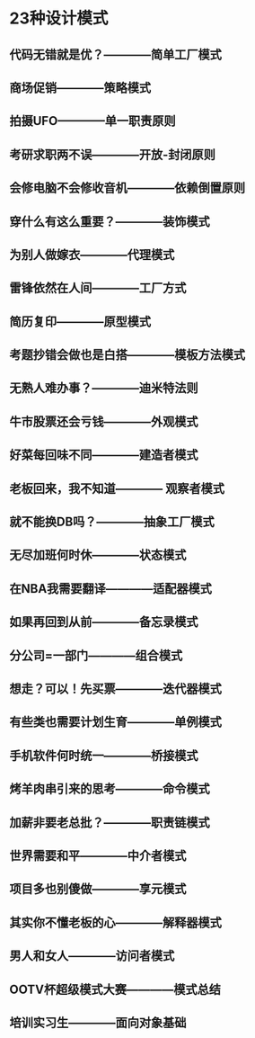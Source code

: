 # 23种设计模式
## 代码无错就是优？————简单工厂模式
## 商场促销————策略模式
## 拍摄UFO————单一职责原则
## 考研求职两不误————开放-封闭原则
## 会修电脑不会修收音机————依赖倒置原则
## 穿什么有这么重要？————装饰模式
## 为别人做嫁衣————代理模式
## 雷锋依然在人间————工厂方式
## 简历复印————原型模式
## 考题抄错会做也是白搭————模板方法模式
## 无熟人难办事？————迪米特法则
## 牛市股票还会亏钱————外观模式
## 好菜每回味不同————建造者模式
## 老板回来，我不知道———— 观察者模式
## 就不能换DB吗？————抽象工厂模式
## 无尽加班何时休————状态模式
## 在NBA我需要翻译————适配器模式
## 如果再回到从前————备忘录模式
## 分公司=一部门————组合模式
## 想走？可以！先买票————迭代器模式
## 有些类也需要计划生育————单例模式
## 手机软件何时统一————桥接模式
## 烤羊肉串引来的思考————命令模式
## 加薪非要老总批？————职责链模式
## 世界需要和平————中介者模式
## 项目多也别傻做————享元模式
## 其实你不懂老板的心————解释器模式
## 男人和女人————访问者模式
## OOTV杯超级模式大赛————模式总结
## 培训实习生————面向对象基础